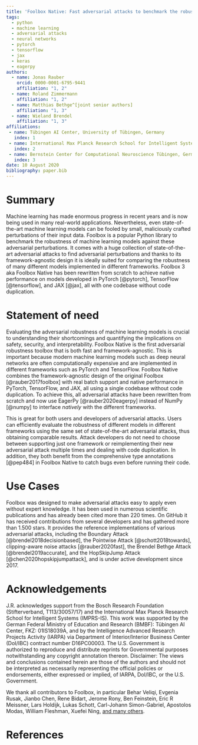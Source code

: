 ```yaml
---
title: 'Foolbox Native: Fast adversarial attacks to benchmark the robustness of machine learning models in PyTorch, TensorFlow, and JAX'
tags:
  - python
  - machine learning
  - adversarial attacks
  - neural networks
  - pytorch
  - tensorflow
  - jax
  - keras
  - eagerpy
authors:
  - name: Jonas Rauber
    orcid: 0000-0001-6795-9441
    affiliation: "1, 2"
  - name: Roland Zimmermann
    affiliation: "1, 2"
  - name: Matthias Bethge^[joint senior authors]
    affiliation: "1, 3"
  - name: Wieland Brendel
    affiliation: "1, 3"
affiliations:
 - name: Tübingen AI Center, University of Tübingen, Germany
   index: 1
 - name: International Max Planck Research School for Intelligent Systems, Tübingen, Germany
   index: 2
 - name: Bernstein Center for Computational Neuroscience Tübingen, Germany
   index: 3
date: 10 August 2020
bibliography: paper.bib
---
```


# Summary

Machine learning has made enormous progress in recent years and is now being used in many real-world applications. Nevertheless, even state-of-the-art machine learning models can be fooled by small, maliciously crafted perturbations of their input data. Foolbox is a popular Python library to benchmark the robustness of machine learning models against these adversarial perturbations. It comes with a huge collection of state-of-the-art adversarial attacks to find adversarial perturbations and thanks to its framework-agnostic design it is ideally suited for comparing the robustness of many different models implemented in different frameworks. Foolbox 3 aka Foolbox Native has been rewritten from scratch to achieve native performance on models developed in PyTorch [@pytorch], TensorFlow [@tensorflow], and JAX [@jax], all with one codebase without code duplication.

# Statement of need

Evaluating the adversarial robustness of machine learning models is crucial to understanding their shortcomings and quantifying the implications on safety, security, and interpretability. Foolbox Native is the first adversarial robustness toolbox that is both fast and framework-agnostic. This is important because modern machine learning models such as deep neural networks are often computationally expensive and are implemented in different frameworks such as PyTorch and TensorFlow. Foolbox Native combines the framework-agnostic design of the original Foolbox [@rauber2017foolbox] with real batch support and native performance in PyTorch, TensorFlow, and JAX, all using a single codebase without code duplication. To achieve this, all adversarial attacks have been rewritten from scratch and now use EagerPy [@rauber2020eagerpy] instead of NumPy [@numpy] to interface *natively* with the different frameworks.

This is great for both users and developers of adversarial attacks. Users can efficiently evaluate the robustness of different models in different frameworks using the same set of state-of-the-art adversarial attacks, thus obtaining comparable results. Attack developers do not need to choose between supporting just one framework or reimplementing their new adversarial attack multiple times and dealing with code duplication. In addition, they both benefit from the comprehensive type annotations [@pep484] in Foolbox Native to catch bugs even before running their code.

# Use Cases

Foolbox was designed to make adversarial attacks easy to apply even without expert knowledge. It has been used in numerous scientific publications and has already been cited more than 220 times. On GitHub it has received contributions from several developers and has gathered more than 1.500 stars. It provides the reference implementations of various adversarial attacks, including the Boundary Attack [@brendel2018decisionbased], the Pointwise Attack [@schott2018towards], clipping-aware noise attacks [@rauber2020fast], the Brendel Bethge Attack [@brendel2019accurate], and the HopSkipJump Attack [@chen2020hopskipjumpattack], and is under active development since 2017.

# Acknowledgements

J.R. acknowledges support from the Bosch Research Foundation (Stifterverband, T113/30057/17) and the International Max Planck Research School for Intelligent Systems (IMPRS-IS). This work was supported by the German Federal Ministry of Education and Research (BMBF): Tübingen AI Center, FKZ: 01IS18039A, and by the Intelligence Advanced Research Projects Activity (IARPA) via Department of Interior/Interior Business Center (DoI/IBC) contract number D16PC00003. The U.S. Government is authorized to reproduce and distribute reprints for Governmental purposes notwithstanding any copyright annotation thereon. Disclaimer: The views and conclusions contained herein are those of the authors and should not be interpreted as necessarily representing the official policies or endorsements, either expressed or implied, of IARPA, DoI/IBC, or the U.S. Government.

We thank all contributors to Foolbox, in particular Behar Veliqi, Evgenia Rusak, Jianbo Chen, Rene Bidart, Jerome Rony, Ben Feinstein, Eric R Meissner, Lars Holdijk, Lukas Schott, Carl-Johann Simon-Gabriel, Apostolos Modas, William Fleshman, Xuefei Ning, [and many others](https://github.com/bethgelab/foolbox/graphs/contributors).

# References

